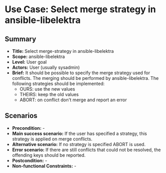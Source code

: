# Use Case: Select merge strategy in ansible-libelektra

## Summary

- **Title:** Select merge-strategy in ansible-libelektra
- **Scope:** ansible-libelektra
- **Level:** User goal
- **Actors:** User (usually sysadmin)
- **Brief:** It should be possible to specify the merge strategy used for conflicts. The merging should be performed by ansible-libelektra.
  The following strategies should be implemented:
  - OURS: use the new values
  - THEIRS: keep the old values
  - ABORT: on conflict don't merge and report an error

## Scenarios

- **Precondition:** -
- **Main success scenario:** If the user has specified a strategy, this strategy is applied on merge conflicts.
- **Alternative scenario:** If no strategy is specified ABORT is used.
- **Error scenario:** If there are still conflicts that could not be resolved, the offending keys should be reported.
- **Postcondition:** -
- **Non-functional Constraints:** -
